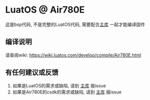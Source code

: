 # LuatOS @ Air780E

这是bsp代码, 不是完整的LuatOS代码, 需要配合[主库](https://gitee.com/openLuat/LuatOS) 一起才能编译固件

## 编译说明

请查阅wiki: https://wiki.luatos.com/develop/compile/Air780E.html

## 有任何建议或反馈

1. 如果是LuatOS的需求或缺陷, 请到 [主库](https://gitee.com/openLuat/LuatOS) 报issue
2. 如果是Air780E的csdk的需求或缺陷, 请到 [主库](https://gitee.com/openLuat/luatos-soc-2022) 报issue

